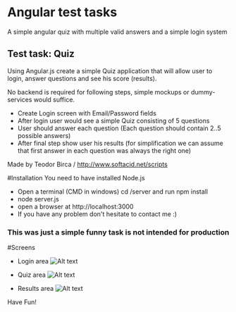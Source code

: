 # Angular test tasks

A simple angular quiz with multiple valid answers and a simple login system


## Test task: Quiz

Using Angular.js create a simple Quiz application that will allow user to login, answer questions and see his score (results).

No backend is required for following steps, simple mockups or dummy-services would suffice.

* Create Login screen with Email/Password fields 
* After login user would see a simple Quiz consisting of 5 questions
* User should answer each question (Each question should contain 2..5 possible answers)
* After final step show user his results (for simplification we can assume that first answer in each question was always the right one)

Made by Teodor Birca / http://www.softacid.net/scripts 


#Installation
You need to have installed Node.js
* Open a terminal (CMD in windows) cd /server and run npm install
* node server.js
* open  a browser at http://localhost:3000 
* If you have any problem don't hesitate to contact me :) 
<h3>This was just a simple funny task is not intended for production</h3>

#Screens

* Login area
![Alt text](https://cloud.githubusercontent.com/assets/6773248/5618874/8faaadae-9525-11e4-92cf-5e493788368d.PNG "Login area")

* Quiz area
![Alt text](https://cloud.githubusercontent.com/assets/6773248/5618876/8fadab30-9525-11e4-8b75-6463c08ec415.PNG "Quiz area")

* Results area
![Alt text](https://cloud.githubusercontent.com/assets/6773248/5618875/8fac05c8-9525-11e4-9ffa-3d09bc981de8.PNG "Results area")


Have Fun!
